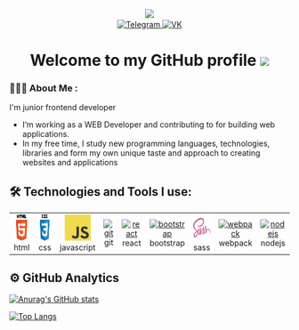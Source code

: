 <div id="header" align="center">
  <img src="https://media.giphy.com/media/M9gbBd9nbDrOTu1Mqx/giphy.gif" width="100"/>
</div>
<div id="badges" align="center">
  <a href="https://t.me/nikitaprokopenko">
    <img src="https://img.shields.io/badge/-Telegram-090909?style=for-the-badge&logo=Telegram" alt="Telegram"/>
  </a>
  <a href="your-youtube-URL">
    <img src="https://img.shields.io/badge/-Vk-090909?style=for-the-badge&logo=VK" alt="VK"/>
  </a>
</div>


<h1 align="center">
  Welcome to my GitHub profile
  <img src="https://media.giphy.com/media/hvRJCLFzcasrR4ia7z/giphy.gif" width="30px"/>
</h1>


### 👨🏻‍💻  About Me :
I'm junior frontend developer
- I’m working as a WEB Developer and contributing to for building web applications.
- In my free time, I study new programming languages, technologies, libraries and form my own unique taste and approach to creating websites and applications

<h2 align="left">🛠️ Technologies and Tools I use:</h2>

<table>
          <tr>
              <td align="center" width="96">
                  <a href="https://www.w3.org/html/">
                      <img src="https://raw.githubusercontent.com/devicons/devicon/master/icons/html5/html5-original-wordmark.svg" width="48" height="48" alt="html5" />
                  </a>
                  <br>html
              </td>
              <td align="center" width="96">
                  <a href="https://www.w3schools.com/css/">
                      <img src="https://raw.githubusercontent.com/devicons/devicon/master/icons/css3/css3-original-wordmark.svg" width="48" height="48" alt="css3" />
                  </a>
                  <br>css
              </td>
              <td align="center" width="96">
                  <a href="https://learn.javascript.ru/">
                      <img src="https://raw.githubusercontent.com/devicons/devicon/1119b9f84c0290e0f0b38982099a2bd027a48bf1/icons/javascript/javascript-original.svg" width="48" height="48" alt="javascript" />
                  </a>
                  <br>javascript
                                <td align="center" width="96">
                  <a href="https://git-scm.com/">
                      <img src="https://www.vectorlogo.zone/logos/git-scm/git-scm-icon.svg" width="48" height="48" alt="git" />
                  </a>
                  <br>git
              </td>
                            <td align="center" width="96">
                  <a href="https://reactjs.org/">
                      <img src="https://www.vectorlogo.zone/logos/reactjs/reactjs-icon.svg" width="48" height="48" alt="react" />
                  </a>
                  <br>react
              </td>
                            <td align="center" width="96">
                  <a href="https://getbootstrap.com/">
                      <img src="https://www.vectorlogo.zone/logos/getbootstrap/getbootstrap-icon.svg" width="48" height="48" alt="bootstrap" />
                  </a>
                  <br>bootstrap
              </td>
              <td align="center" width="96">
                  <a href="https://sass-lang.com">
                      <img src="https://raw.githubusercontent.com/devicons/devicon/master/icons/sass/sass-original.svg" width="48" height="48" alt="sass" />
                  </a>
                  <br>sass
              </td>
              <td align="center" width="96">
                  <a href="https://webpack.js.org/" >
                      <img src="https://www.vectorlogo.zone/logos/js_webpack/js_webpack-icon.svg" width="48" height="48" alt="webpack" />
                  </a>
                  <br>webpack
              </td>
              </td>
              <td align="center" width="96">
                  <a href="https://nodejs.org">
                      <img src="https://www.vectorlogo.zone/logos/nodejs/nodejs-icon.svg" width="48" height="48" alt="nodejs" />
                  </a>
                  <br>nodejs
              </td>
            </tr>
</table>


## ⚙️  GitHub Analytics
[![Anurag's GitHub stats](https://github-readme-stats.vercel.app/api?username=prokopenko-nikita-dev&show_icons=true&theme=dark)](https://github.com/anuraghazra/github-readme-stats)

[![Top Langs](https://github-readme-stats.vercel.app/api/top-langs/?username=prokopenko-nikita-dev&hide_progress=true&theme=dark)](https://github.com/anuraghazra/github-readme-stats)

